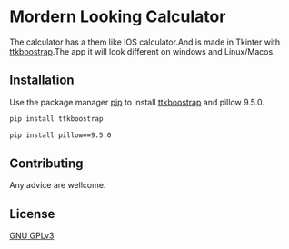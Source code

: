 # Mordern Looking Calculator

 The calculator has a them like IOS calculator.And is made in Tkinter with [ttkboostrap](https://ttkbootstrap.readthedocs.io/en/latest/).The app it will look different on windows and Linux/Macos.


## Installation

Use the package manager [pip](https://pip.pypa.io/en/stable/) to install [ttkboostrap](https://ttkbootstrap.readthedocs.io/en/latest/) and pillow 9.5.0.

```bash
pip install ttkboostrap
```
```bash
pip install pillow==9.5.0
```

## Contributing

Any advice are wellcome.

## License

[GNU GPLv3](https://choosealicense.com/licenses/gpl-3.0/)
